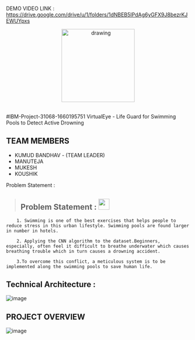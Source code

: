 DEMO VIDEO LINK : https://drive.google.com/drive/u/1/folders/1dNBEB5IPdAg6yGFX9J8bezrKJEWUYpxs
<br>
<div align="center">
<img src="https://upload.wikimedia.org/wikipedia/commons/5/51/IBM_logo.svg"  align="center" alt="drawing" width="200" />

  </div>
 <br> 


#IBM-Project-31068-1660195751
VirtualEye - Life Guard for Swimming Pools to Detect Active Drowning


## TEAM MEMBERS
- KUMUD BANDHAV - (TEAM LEADER) 
- MANUTEJA  
- MUKESH
- KOUSHIK

Problem Statement :  
>## Problem Statement : <img src="https://media3.giphy.com/media/PiAjGFVGKd9vvhrxLa/giphy.gif?cid=ecf05e47q3eaer6sqflvudf7hihc8qzeq95zw7nga3pcbccc&rid=giphy.gif&ct=s" width="30px">

        1. Swimming is one of the best exercises that helps people to reduce stress in this urban lifestyle. Swimming pools are found larger in number in hotels.

        2. Applying the CNN algorithm to the dataset.Beginners, especially, often feel it difficult to breathe underwater which causes breathing trouble which in turn causes a drowning accident.

        3.To overcome this conflict, a meticulous system is to be implemented along the swimming pools to save human life.

## Technical Architecture : 

![image](https://user-images.githubusercontent.com/96305967/192237739-876694f0-c23e-4ccb-8f38-a1d7d627809e.png)

## PROJECT OVERVIEW
![image](https://user-images.githubusercontent.com/96305967/192242066-924d8cd1-f1f0-4176-b6d1-4bb6224a586e.png)



